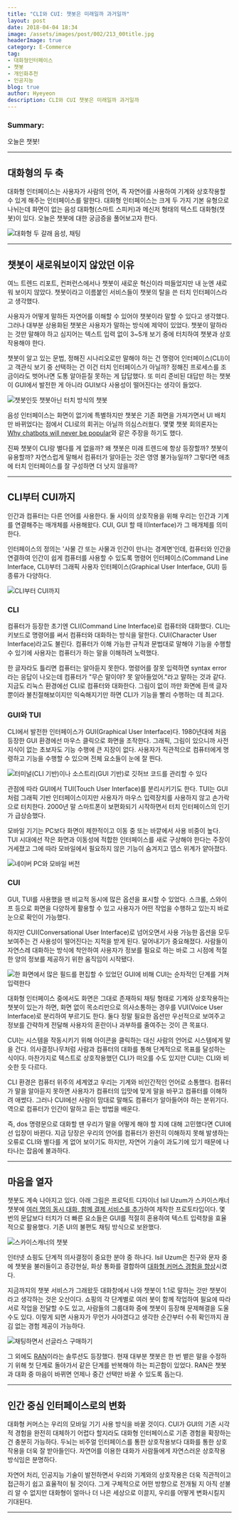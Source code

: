 ```yaml
---
title: "CLI와 CUI: 챗봇은 미래일까 과거일까"
layout: post
date: 2018-04-04 18:34
image: /assets/images/post/002/213_00title.jpg
headerImage: true
category: E-Commerce
tag:
- 대화형인터페이스
- 챗봇
- 개인화추천
- 인공지능
blog: true
author: Hyeyeon
description: CLI와 CUI 챗봇은 미래일까 과거일까
---
```


### Summary:

오늘은 챗봇!

---

## 대화형의 두 축

대화형 인터페이스는 사용자가 사람의 언어, 즉 자연어를 사용하여 기계와 상호작용할 수 있게 해주는 인터페이스를 말한다. 대화형 인터페이스는 크게 두 가지 기본 유형으로 나뉘는데 화면이 없는 음성 대화형(스마트 스피커)과 메신저 형태의 텍스트 대화형(챗봇)이 있다. 오늘은 챗봇에 대한 궁금증을 풀어보고자 한다.

![대화형 두 갈래 음성, 채팅](/assets/images/post/002/213_01.png)

---

## 챗봇이 새로워보이지 않았던 이유

여느 트렌드 리포트, 컨퍼런스에서나 챗봇이 새로운 혁신이라 떠들었지만 내 눈엔 새로워 보이지 않았다. 챗봇이라고 이름붙인 서비스들이 챗봇의 탈을 쓴 터치 인터페이스라고 생각했다.

사용자가 어떻게 말하든 자연어를 이해할 수 있어야 챗봇이라 말할 수 있다고 생각했다. 그러나 대부분 상용화된 챗봇은 사용자가 말하는 방식에 제약이 있었다. 챗봇이 말하라는 것만 말해야 하고 심지어는 텍스트 입력 없이 3~5개 보기 중에 터치하여 챗봇과 상호작용해야 한다.

챗봇이 알고 있는 문법, 정해진 시나리오로만 말해야 하는 건 명령어 인터페이스(CLI)이고 객관식 보기 중 선택하는 건 이건 터치 인터페이스가 아닐까? 정해진 프로세스를 조금이라도 벗어나면 도통 알아듣질 못하는 게 답답했다. 또 미리 준비된 대답만 하는 챗봇이 GUI에서 발전한 게 아니라 GUI보다 사용성이 떨어진다는 생각이 들었다.

![챗봇인듯 챗봇아닌 터치 방식의 챗봇](/assets/images/post/002/213_02.png)

음성 인터페이스는 화면이 없기에 특별하지만 챗봇은 기존 화면을 가져가면서 UI 배치만 바뀌었다는 점에서 CLI로의 회귀는 아닐까 의심스러웠다. 몇몇 챗봇 회의론자는 [Why chatbots will never be popular](https://uxplanet.org/why-chatbots-will-never-be-popular-baff02b906dc)와 같은 주장을 하기도 했다.

진짜 챗봇이 CLI랑 별다를 게 없을까? 왜 챗봇은 미래 트렌드에 항상 등장할까? 챗봇이 유용할까? 자연스럽게 말해서 컴퓨터가 알아듣는 것은 영영 불가능일까? 그렇다면 애초에 터치 인터페이스를 잘 구성하면 더 낫지 않을까?

---

## CLI부터 CUI까지

인간과 컴퓨터는 다른 언어를 사용한다. 둘 사이의 상호작용을 위해 우리는 인간과 기계를 연결해주는 매개체를 사용해왔다. CUI, GUI 할 때 I(Interface)가 그 매개체를 의미한다.

인터페이스의 정의는 '사물 간 또는 사물과 인간이 만나는 경계면'인데, 컴퓨터와 인간을 연결하여 인간이 쉽게 컴퓨터를 사용할 수 있도록 명령어 인터페이스(Command Line Interface, CLI)부터 그래픽 사용자 인터페이스(Graphical User Interface, GUI) 등 종류가 다양하다.

![CLI부터 CUI까지](/assets/images/post/002/213_04.png)

### CLI

컴퓨터가 등장한 초기엔 CLI(Command Line Interface)로 컴퓨터와 대화했다. CLI는 키보드로 명령어를 써서 컴퓨터와 대화하는 방식을 말한다. CUI(Character User Interface)라고도 불린다. 컴퓨터가 이해 가능한 규칙과 문법대로 말해야 기능을 수행할 수 있기에 사용자는 컴퓨터가 하는 말을 이해하려 노력했다.

한 글자라도 틀리면 컴퓨터는 알아듣지 못한다. 명령어를 잘못 입력하면 syntax error라는 응답이 나오는데 컴퓨터가 "무슨 말이야? 못 알아들었어."라고 말하는 것과 같다. 지금도 리눅스 환경에선 CLI로 컴퓨터와 대화한다. 그림이 없이 까만 화면에 흰색 글자 뿐이라 불친절해보이지만 익숙해지기만 하면 CLI가 기능을 빨리 수행하는 데 최고다.

### GUI와 TUI

CLI에서 발전한 인터페이스가 GUI(Graphical User Interface)다. 1980년대에 처음 등장한 GUI 환경에선 마우스 클릭으로 화면을 조작한다. 그래픽, 그림이 있으니까 사전지식이 없는 초보자도 기능 수행에 큰 지장이 없다. 사용자가 직관적으로 컴퓨터에게 명령하고 기능을 수행할 수 있으며 전체 요소들이 눈에 잘 띈다.

![터미널(CLI 기반)이나 소스트리(GUI 기반)로 깃허브 코드를 관리할 수 있다](/assets/images/post/002/213_05.png)

관점에 따라 GUI에서 TUI(Touch User Interface)를 분리시키기도 한다. TUI는 GUI처럼 그래픽 기반 인터페이스이지만 사용자가 마우스 입력장치를 사용하지 않고 손가락으로 터치한다. 2000년 말 스마트폰이 보편화되기 시작하면서 터치 인터페이스의 인기가 급상승했다.

모바일 기기는 PC보다 화면이 제한적이고 이동 중 또는 바깥에서 사용 비중이 높다. TUI 시대에선 작은 화면과 이동성에 적합한 인터페이스를 새로 구상해야 한다는 주장이 거세졌고 그에 따라 모바일에서 필요하지 않은 기능이 숨겨지고 뎁스 위계가 얕아졌다.

![네이버 PC와 모바일 버전](/assets/images/post/002/213_06.png)

### CUI

GUI, TUI를 사용했을 땐 비교적 동시에 많은 옵션을 표시할 수 있었다. 스크롤, 스와이프 등으로 화면을 다양하게 활용할 수 있고 사용자가 어떤 작업을 수행하고 있는지 바로 눈으로 확인이 가능했다.

하지만 CUI(Conversational User Interface)로 넘어오면서 사용 가능한 옵션을 모두 보여주는 건 사용성이 떨어진다는 지적을 받게 된다. 덜어내기가 중요해졌다. 사람들이 자연스레 대화하는 방식에 착안하여 사용자가 정보를 필요로 하는 바로 그 시점에 적절한 양의 정보를 제공하기 위한 움직임이 시작됐다.

![한 화면에서 많은 필드를 편집할 수 있었던 GUI에 비해 CUI는 순차적인 단계를 거쳐 입력한다](/assets/images/post/002/213_07.png)

대화형 인터페이스 중에서도 화면은 그대로 존재하되 채팅 형태로 기계와 상호작용하는 챗봇이 있는가 하면, 화면 없이 목소리만으로 의사소통하는 경우를 VUI(Voice User Interface)로 분리하여 부르기도 한다. 둘다 정말 필요한 옵션만 우선적으로 보여주고 정보를 간략하게 전달해 사용자의 혼란이나 과부하를 줄여주는 것이 큰 목표다.

CUI는 시스템을 작동시키기 위해 아이콘을 클릭하는 대신 사람의 언어로 시스템에게 말을 건다. 의사결정나무처럼 사람과 컴퓨터의 대화를 통해 단계적으로 목표를 달성하는 식이다. 마찬가지로 텍스트로 상호작용했던 CLI가 떠오를 수도 있지만 CUI는 CLI와 비슷한 듯 다르다.

CLI 환경은 컴퓨터 위주의 세계였고 우리는 기계와 비인간적인 언어로 소통했다. 컴퓨터가 말을 알아듣지 못하면 사용자가 컴퓨터의 입맛에 맞게 말을 바꾸고 컴퓨터를 이해하려 애썼다. 그러나 CUI에선 사람이 맘대로 말해도 컴퓨터가 알아들어야 하는 분위기다. 역으로 컴퓨터가 인간이 말하고 듣는 방법을 배운다.

즉, dos 명령문으로 대화할 땐 우리가 말을 어떻게 해야 할 지에 대해 고민했다면 CUI에선 입장이 바뀐다. 지금 당장은 우리의 언어를 컴퓨터가 완전히 이해하지 못해 발생하는 오류로 CLI와 별다를 게 없어 보이기도 하지만, 자연어 기술이 과도기에 있기 때문에 나타나는 잡음에 불과하다.

---

## 마음을 열자

챗봇도 계속 나아지고 있다. 아래 그림은 프로덕트 디자이너 Isil Uzum가 스카이스캐너 챗봇에 [여러 명의 동시 대화, 함께 결제 서비스를 추가](https://medium.com/@isiluzum/messenger-bots-partial-payment-concept-1e35d171c746)하여 제작한 프로토타입이다. 몇 번의 문답보다 터치가 더 빠른 요소들은 GUI를 적절히 혼용하여 텍스트 입력창을 효율적으로 활용했다. 기존 UI의 불편도 채팅 방식으로 보완했다.

![스카이스캐너의 챗봇](/assets/images/post/002/213_08.gif)

인터넷 쇼핑도 단계적 의사결정이 중요한 분야 중 하나다. Isil Uzum은 친구와 문자 중에 챗봇을 불러들이고 증강현실, 화상 통화를 결합하여 [대화형 커머스 경험을 향상](https://medium.com/@isiluzum/messenger-bots-augmented-video-call-concept-63ac1c8b84a1)시켰다.

지금까지의 챗봇 서비스가 그래왔듯 대화창에서 나와 챗봇이 1:1로 말하는 것만 챗봇이라고 생각하는 것은 오산이다. 쇼핑의 각 단계별로 여러 봇이 함께 작업하여 필요에 따라 서로 작업을 전달할 수도 있고, 사람들의 그룹대화 중에 챗봇이 등장해 문제해결을 도울 수도 있다. 이렇게 되면 사용자가 무언가 사야겠다고 생각한 순간부터 수취 확인까지 끊김 없는 경험 제공이 가능하다.

![채팅하면서 선글라스 구매하기](/assets/images/post/002/213_09.gif)

그 외에도 [RAN](https://medium.com/assist/theres-a-dozen-ways-to-order-a-coffee-why-do-dumb-bots-only-allow-one-27230542636d)이라는 솔루션도 등장했다. 현재 대부분 챗봇은 한 번 뱉은 말을 수정하기 위해 첫 단계로 돌아가서 같은 단계를 반복해야 하는 피곤함이 있었다. RAN은 챗봇과 대화 중 마음이 바뀌면 언제나 중간 선택만 바꿀 수 있도록 돕는다.

---

##  인간 중심 인터페이스로의 변화

대화형 커머스는 우리의 모바일 기기 사용 방식을 바꿀 것이다. CUI가 GUI의 기존 시각적 경험을 완전히 대체하기 어렵다 할지라도 대화형 인터페이스로 기존 경험을 확장하는 건 충분히 가능하다. 두뇌는 비주얼 인터페이스를 통한 상호작용보다 대화를 통한 상호작용을 더욱 잘 받아들인다. 자연어를 이용한 대화가 사람들에게 자연스러운 상호작용 방식임은 분명하다.

자연어 처리, 인공지능 기술이 발전하면서 우리와 기계와의 상호작용은 더욱 직관적이고 접근하기 쉽고 효율적이 될 것이다. 그게 구체적으로 어떤 방향으로 전개될 지 아직 섣불리 알 수 없지만 대화형이 얼마나 더 나은 세상으로 이끌지, 우리를 어떻게 변화시킬지 기대된다.

---
